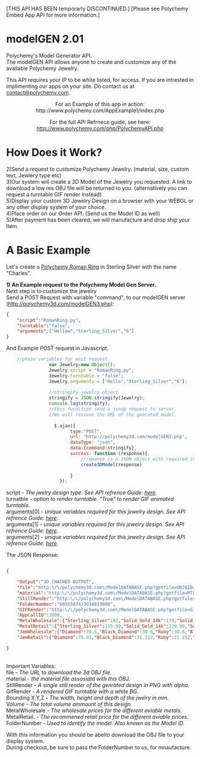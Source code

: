 [THIS API HAS BEEN temporarly DISCONTINUED.]
[Please see Polychemy Embed App API for more information.]

<h1>modelGEN 2.01</h1>


Polychemy's Model Generator API. <br>
The modelGEN API allows anyone to create and customize any of the available Polychemy Jewelry.

This API requires your IP to be white listed, for access.
If you are intrested in implimenting our apps on your site. Do contact us at contact@polychemy.com.


<center>
For an Example of this app in action:<br>
http://www.polychemy.com/AppExample1/index.php

<p>

For the full API Refrnece guide, see here:<br>
http://www.polychemy.com/php/PolychemyAPI.php
</center>

<h1>How Does it Work?</h1>

2)Send a request to customize Polychemy Jewelry. (material, size, custom text, Jewlery type etc)<br>
3)Our system will create a 3D Model of the Jewelry you requested. A link to download a low res OBJ file will be returned to you. (alternatively you can request a turntable GIF render instead)<br>
5)Display your custom 3D Jewelry Design on a browser with your WEBGL or any other display system of your choice.<br>
4)Place order on our Order API. (Send us the Model ID as well)<br>
5)After payment has been cleared, we will manufacture and drop ship your Item.<br>


<h1>A Basic Example</h1>

Let's create a <a href="http://www.polychemy.com/Personalised-Jewellery/Roman_Name_Ring/">Polychemy Roman Ring</a> in Sterling Silver with the name "Charles".<br>

<b>1) An Example request to the Polychemy Model Gen Server.</b><br>
Next step is to customize the jewelry<br>
Send a POST Request with variable "command", to our modelGEN server (http://polychemy3d.com/modelGEN3.php):<br>

```json
{
	"script":"RomanRing.py",
	"turntable":"false",
	"arguments":["Hellow","Sterling_Silver","6"]
}

```
And Example POST request in Javascript.
```javascript
	//phase variables for post request.
				var Jewelry=new Object();
				Jewelry.script = "RomanRing.py";
				Jewelry.turntable = "false";
				Jewelry.arguments = ["Hello","Sterling_Silver","6"];
				
				//stringify jewelry object
				stringify = JSON.stringify(Jewelry);
				console.log(stringify);
				//this fucnction send a jsnop request to server. 
				//We will recieve the URL of the genrated model.
				
				  $.ajax({
						type:"POST",
						url: "http://polychemy3d.com/modelGEN3.php",
						dataType: "json",
						data:{command:stringify},
						success: function (response){
							//reponse is a JSON object with required information to download OBJ file.
							create3DModel(response)
							
						}
					});

```

<p>
script - <em>The jwelry design type. See API refrence Guide: <a href="http://www.polychemy.com/php/PolychemyAPI.php">here</a>.</em></em> <br>
turnatble - <em>option to render turntable. "True" to render GIF animated turntable.</em> <br>
arguments[0] - <em>unique variables required for this jewelry design. See API refrence Guide: <a href="http://www.polychemy.com/php/PolychemyAPI.php">here</a>.</em><br>
arguments[1] - <em>unique variables required for this jewelry design.  See API refrence Guide: <a href="http://www.polychemy.com/php/PolychemyAPI.php">here</a>.</em><br>
arguments[2] - <em>unique variables required for this jewelry design.  See API refrence Guide: <a href="http://www.polychemy.com/php/PolychemyAPI.php">here</a>.</em><br>

The JSON Response:<br>

```json

{

	"Output":"3D CHACHED OUTPUT",
	"file":"http:\/\/polychemy3d.com\/ModelDATABASE.php?getfile=OBJ&ID=6055587423034013000",
	"material":"http:\/\/polychemy3d.com\/ModelDATABASE.php?getfile=MTL&ID=6055587423034013000",
	"StillRender":"http:\/\/polychemy3d.com\/ModelDATABASE.php?getfile=JPG&ID=6055587423034013000",
	"FolderNumber":"6055587423034013000",
	"GIFRender":"http:\/\/polychemy3d.com\/ModelDATABASE.php?getfile=GIF&ID=6055587423034013000",
	"AppCallID":1000,
	"MetalWholesale":{"Sterling_Silver":92,"Solid_Gold_14k":170,"Solid_Gold_18k":374,"White_Gold_18k":374,"Rose_Gold_18k":374,"Palladium900":227,"Platinium999":419},
	"MetalRetail":{"Sterling_Silver":119.99,"Solid_Gold_14k":229.99,"Solid_Gold_18k":489.99,"White_Gold_18k":489.99,"Rose_Gold_18k":489.99,"Palladium900":299.99,"Platinium999":549.99},
	"JemWholesale":{"Diamond":76.5,"Black_Diamond":30.6,"Ruby":30.6,"Blue_Sapphire":25.5,"Yellow_Sapphire":51,"Pink_Sapphire":51,"Emerald":71.4,"Aquamarine":15.3,"Peridot":2.04,"Amethyst":2.04,"Fire_Opal":10.2},
	"JemRetail":{"Diamond":78.03,"Black_Diamond":31.212,"Ruby":31.212,"Blue_Sapphire":26.01,"Yellow_Sapphire":52.02,"Pink_Sapphire":52.02,"Emerald":72.828,"Aquamarine":15.606,"Peridot":2.0808,"Amethyst":2.0808,"Fire_Opal":10.404}

}


```

<br>
Important Variables:<br>
file - <em>The URL to download the 3d OBJ file.</em><br>
material - <em>the material file assosiatd with this OBJ.</em><br>
StillRender - <em>A single still render of the genrated design in PNG with alpha.</em><br>
GifRender - <em>A rendered GIF turntable with a white BG.</em><br>
Bounding X,Y,Z - <em>The width, height and depth of the jwelry in mm.</em><br>
Volume - <em>The total volume ammount of this design.</em><br>
MetalWholesale - <em>The wholesale prices for the different aviable metals.</em><br>
MetalRetail. - <em>The recommened retail price for the different aviable prices.</em><br>
FolderNumber - <em>Used to identify the model. Also known as the Model ID.</em><p>

With this information you should be abelto download the OBJ file to your display system.</br>
During checkout, be sure to pass the FolderNumber to us, for mnaufacture.

